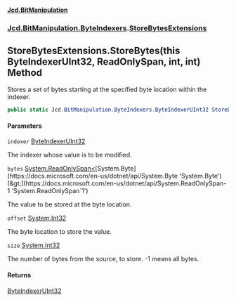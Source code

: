 #### [Jcd.BitManipulation](index.md 'index')
### [Jcd.BitManipulation.ByteIndexers](Jcd.BitManipulation.ByteIndexers.md 'Jcd.BitManipulation.ByteIndexers').[StoreBytesExtensions](Jcd.BitManipulation.ByteIndexers.StoreBytesExtensions.md 'Jcd.BitManipulation.ByteIndexers.StoreBytesExtensions')

## StoreBytesExtensions.StoreBytes(this ByteIndexerUInt32, ReadOnlySpan<byte>, int, int) Method

Stores a set of bytes starting at the specified byte location within the indexer.

```csharp
public static Jcd.BitManipulation.ByteIndexers.ByteIndexerUInt32 StoreBytes(this Jcd.BitManipulation.ByteIndexers.ByteIndexerUInt32 indexer, System.ReadOnlySpan<byte> bytes, int offset, int size=-1);
```
#### Parameters

<a name='Jcd.BitManipulation.ByteIndexers.StoreBytesExtensions.StoreBytes(thisJcd.BitManipulation.ByteIndexers.ByteIndexerUInt32,System.ReadOnlySpan_byte_,int,int).indexer'></a>

`indexer` [ByteIndexerUInt32](Jcd.BitManipulation.ByteIndexers.ByteIndexerUInt32.md 'Jcd.BitManipulation.ByteIndexers.ByteIndexerUInt32')

The indexer whose value is to be modified.

<a name='Jcd.BitManipulation.ByteIndexers.StoreBytesExtensions.StoreBytes(thisJcd.BitManipulation.ByteIndexers.ByteIndexerUInt32,System.ReadOnlySpan_byte_,int,int).bytes'></a>

`bytes` [System.ReadOnlySpan&lt;](https://docs.microsoft.com/en-us/dotnet/api/System.ReadOnlySpan-1 'System.ReadOnlySpan`1')[System.Byte](https://docs.microsoft.com/en-us/dotnet/api/System.Byte 'System.Byte')[&gt;](https://docs.microsoft.com/en-us/dotnet/api/System.ReadOnlySpan-1 'System.ReadOnlySpan`1')

The value to be stored at the byte location.

<a name='Jcd.BitManipulation.ByteIndexers.StoreBytesExtensions.StoreBytes(thisJcd.BitManipulation.ByteIndexers.ByteIndexerUInt32,System.ReadOnlySpan_byte_,int,int).offset'></a>

`offset` [System.Int32](https://docs.microsoft.com/en-us/dotnet/api/System.Int32 'System.Int32')

The byte location to store the value.

<a name='Jcd.BitManipulation.ByteIndexers.StoreBytesExtensions.StoreBytes(thisJcd.BitManipulation.ByteIndexers.ByteIndexerUInt32,System.ReadOnlySpan_byte_,int,int).size'></a>

`size` [System.Int32](https://docs.microsoft.com/en-us/dotnet/api/System.Int32 'System.Int32')

The number of bytes from the source, to store. -1 means all bytes.

#### Returns
[ByteIndexerUInt32](Jcd.BitManipulation.ByteIndexers.ByteIndexerUInt32.md 'Jcd.BitManipulation.ByteIndexers.ByteIndexerUInt32')